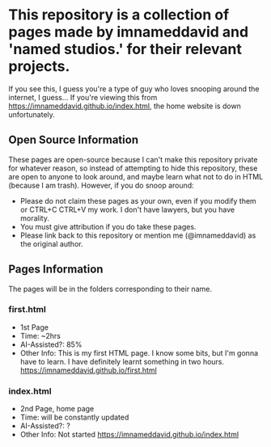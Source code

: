 # This repository is a collection of pages made by imnameddavid and 'named studios.' for their relevant projects.

  If you see this, I guess you're a type of guy who loves snooping around the internet, I guess...
  If you're viewing this from https://imnameddavid.github.io/index.html, the home website is down unfortunately.

## Open Source Information

  These pages are open-source because I can't make this repository private for whatever reason, so instead of attempting to hide this repository, these are open to anyone to look around, and maybe learn what not to do in HTML (because I am trash). However, if you do snoop around:

- Please do not claim these pages as your own, even if you modify them or CTRL+C CTRL+V my work. I don't have lawyers, but you have morality.
- You must give attribution if you do take these pages.
- Please link back to this repository or mention me (@imnameddavid) as the original author.

## Pages Information

The pages will be in the folders corresponding to their name.

### first.html 
- 1st Page
- Time: ~2hrs
- AI-Assisted?: 85%
- Other Info: This is my first HTML page. I know some bits, but I'm gonna have to learn. I have definitely learnt something in two hours.
https://imnameddavid.github.io/first.html

### index.html
- 2nd Page, home page
- Time: will be constantly updated
- AI-Assisted?: ?
- Other Info: Not started
https://imnameddavid.github.io/index.html
